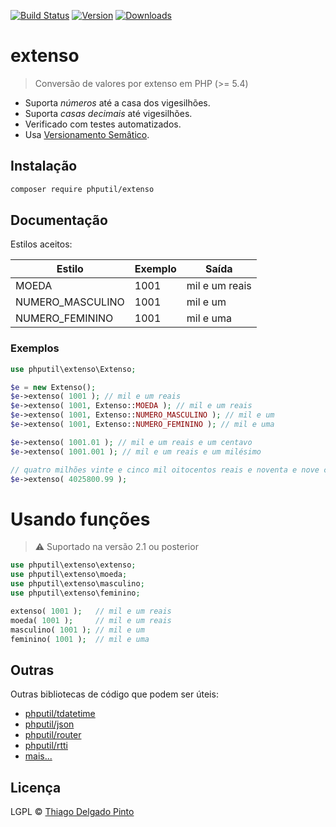[![Build Status](https://travis-ci.org/thiagodp/extenso.svg?branch=master&style=flat)](https://travis-ci.org/thiagodp/extenso)
[![Version](https://poser.pugx.org/phputil/extenso/v?style=flat-square)](https://packagist.org/packages/phputil/extenso)
[![Downloads](https://poser.pugx.org/phputil/extenso/downloads?style=flat-square)](https://packagist.org/packages/phputil/extenso)


# extenso

> Conversão de valores por extenso em PHP (>= 5.4)

- Suporta _números_ até a casa dos vigesilhões.
- Suporta _casas decimais_ até vigesilhões.
- Verificado com testes automatizados.
- Usa [Versionamento Semâtico](http://semver.org/).

## Instalação

```bash
composer require phputil/extenso
```

## Documentação

Estilos aceitos:

 Estilo				| Exemplo | Saída
 -------------------|---------|-----------------
 MOEDA				| 1001    | mil e um reais
 NUMERO_MASCULINO	| 1001    | mil e um
 NUMERO_FEMININO	| 1001    | mil e uma


### Exemplos

```php
use phputil\extenso\Extenso;

$e = new Extenso();
$e->extenso( 1001 ); // mil e um reais
$e->extenso( 1001, Extenso::MOEDA ); // mil e um reais
$e->extenso( 1001, Extenso::NUMERO_MASCULINO ); // mil e um
$e->extenso( 1001, Extenso::NUMERO_FEMININO ); // mil e uma

$e->extenso( 1001.01 ); // mil e um reais e um centavo
$e->extenso( 1001.001 ); // mil e um reais e um milésimo

// quatro milhões vinte e cinco mil oitocentos reais e noventa e nove centavos
$e->extenso( 4025800.99 );
```

# Usando funções

> ⚠ Suportado na versão 2.1 ou posterior

```php
use phputil\extenso\extenso;
use phputil\extenso\moeda;
use phputil\extenso\masculino;
use phputil\extenso\feminino;

extenso( 1001 );   // mil e um reais
moeda( 1001 );     // mil e um reais
masculino( 1001 ); // mil e um
feminino( 1001 );  // mil e uma
```


## Outras

Outras bibliotecas de código que podem ser úteis:

- [phputil/tdatetime](https://github.com/thiagodp/TDateTime)
- [phputil/json](https://github.com/thiagodp/json)
- [phputil/router](https://github.com/thiagodp/router)
- [phputil/rtti](https://github.com/thiagodp/rtti)
- [mais...](https://packagist.org/?query=phputil%2F)

## Licença

LGPL © [Thiago Delgado Pinto](https://github.com/thiagodp)
